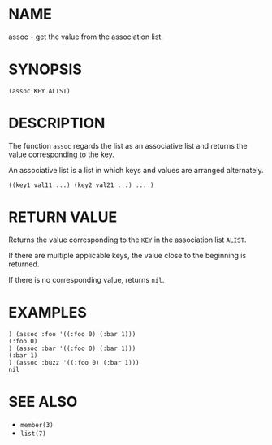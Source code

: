 # NAME
assoc - get the value from the association list.

# SYNOPSIS

    (assoc KEY ALIST)

# DESCRIPTION
The function `assoc` regards the list as an associative list and returns the value corresponding to the key.

An associative list is a list in which keys and values are arranged alternately.

    ((key1 val11 ...) (key2 val21 ...) ... )

# RETURN VALUE
Returns the value corresponding to the `KEY` in the association list `ALIST`.

If there are multiple applicable keys, the value close to the beginning is returned.

If there is no corresponding value, returns `nil`.

# EXAMPLES

    ) (assoc :foo '((:foo 0) (:bar 1)))
    (:foo 0)
    ) (assoc :bar '((:foo 0) (:bar 1)))
    (:bar 1)
    ) (assoc :buzz '((:foo 0) (:bar 1)))
    nil

# SEE ALSO
- `member(3)`
- `list(7)`
